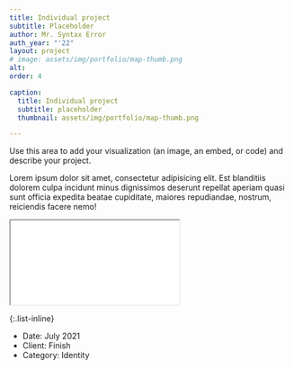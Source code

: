 ```yaml
---
title: Individual project
subtitle: Placeholder
author: Mr. Syntax Error
auth_year: "'22"
layout: project
# image: assets/img/portfolio/map-thumb.png 
alt:
order: 4

caption:
  title: Individual project
  subtitle: placeholder
  thumbnail: assets/img/portfolio/map-thumb.png

---
```


Use this area to add your visualization (an image, an embed, or code) and describe your project. 

Lorem ipsum dolor sit amet, consectetur adipisicing elit. Est blanditiis dolorem culpa incidunt minus dignissimos deserunt repellat aperiam quasi sunt officia expedita beatae cupiditate, maiores repudiandae, nostrum, reiciendis facere nemo!

<div class="embed-responsive embed-responsive-4by3">
<iframe class="embed-responsive-item" src="viz/map.html" allowfullscreen></iframe>
</div>


{:.list-inline}
- Date: July 2021
- Client: Finish
- Category: Identity
